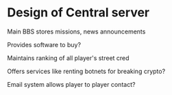 # Design of Central server

Main BBS stores missions, news announcements

Provides software to buy?

Maintains ranking of all player's street cred

Offers services like renting botnets for breaking crypto?

Email system allows player to player contact?
